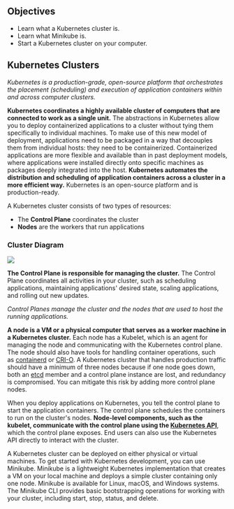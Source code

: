
## Objectives[](https://kubernetes.io/docs/tutorials/kubernetes-basics/create-cluster/cluster-intro/#objectives)

- Learn what a Kubernetes cluster is.
- Learn what Minikube is.
- Start a Kubernetes cluster on your computer.

## Kubernetes Clusters[](https://kubernetes.io/docs/tutorials/kubernetes-basics/create-cluster/cluster-intro/#kubernetes-clusters)

_Kubernetes is a production-grade, open-source platform that orchestrates the placement (scheduling) and execution of application containers within and across computer clusters._

**Kubernetes coordinates a highly available cluster of computers that are connected to work as a single unit.** The abstractions in Kubernetes allow you to deploy containerized applications to a cluster without tying them specifically to individual machines. To make use of this new model of deployment, applications need to be packaged in a way that decouples them from individual hosts: they need to be containerized. Containerized applications are more flexible and available than in past deployment models, where applications were installed directly onto specific machines as packages deeply integrated into the host. **Kubernetes automates the distribution and scheduling of application containers across a cluster in a more efficient way.** Kubernetes is an open-source platform and is production-ready.

A Kubernetes cluster consists of two types of resources:

- The **Control Plane** coordinates the cluster
- **Nodes** are the workers that run applications

### Cluster Diagram[](https://kubernetes.io/docs/tutorials/kubernetes-basics/create-cluster/cluster-intro/#cluster-diagram)

![](https://kubernetes.io/docs/tutorials/kubernetes-basics/public/images/module_01_cluster.svg)

**The Control Plane is responsible for managing the cluster.** The Control Plane coordinates all activities in your cluster, such as scheduling applications, maintaining applications' desired state, scaling applications, and rolling out new updates.

_Control Planes manage the cluster and the nodes that are used to host the running applications._

**A node is a VM or a physical computer that serves as a worker machine in a Kubernetes cluster.** Each node has a Kubelet, which is an agent for managing the node and communicating with the Kubernetes control plane. The node should also have tools for handling container operations, such as [containerd](https://containerd.io/docs/) or [CRI-O](https://cri-o.io/#what-is-cri-o). A Kubernetes cluster that handles production traffic should have a minimum of three nodes because if one node goes down, both an [etcd](https://kubernetes.io/docs/concepts/architecture/#etcd) member and a control plane instance are lost, and redundancy is compromised. You can mitigate this risk by adding more control plane nodes.

When you deploy applications on Kubernetes, you tell the control plane to start the application containers. The control plane schedules the containers to run on the cluster's nodes. **Node-level components, such as the kubelet, communicate with the control plane using the [Kubernetes API](https://kubernetes.io/docs/concepts/overview/kubernetes-api/)**, which the control plane exposes. End users can also use the Kubernetes API directly to interact with the cluster.

A Kubernetes cluster can be deployed on either physical or virtual machines. To get started with Kubernetes development, you can use Minikube. Minikube is a lightweight Kubernetes implementation that creates a VM on your local machine and deploys a simple cluster containing only one node. Minikube is available for Linux, macOS, and Windows systems. The Minikube CLI provides basic bootstrapping operations for working with your cluster, including start, stop, status, and delete.
